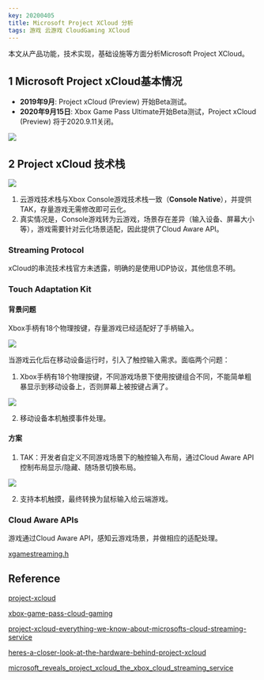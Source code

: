 ```yaml
---
key: 20200405
title: Microsoft Project XCloud 分析
tags: 游戏 云游戏 CloudGaming XCloud
---
```


本文从产品功能，技术实现，基础设施等方面分析Microsoft Project XCloud。<!--more-->

## 1 Microsoft Project xCloud基本情况

- **2019年9月**: Project xCloud (Preview) 开始Beta测试。
- **2020年9月15日**: Xbox Game Pass Ultimate开始Beta测试，Project xCloud (Preview) 将于2020.9.11关闭。

![](/images/xcloud/xcloud-1.png)

## 2 Project xCloud 技术栈

![](/images/xcloud/xcloud-stack.png)

1. 云游戏技术栈与Xbox Console游戏技术栈一致（**Console Native**），并提供TAK，存量游戏无需修改即可云化。
2. 真实情况是，Console游戏转为云游戏，场景存在差异（输入设备、屏幕大小等），游戏需要针对云化场景适配，因此提供了Cloud
Aware API。

### Streaming Protocol

xCloud的串流技术栈官方未透露，明确的是使用UDP协议，其他信息不明。

### Touch Adaptation Kit

#### 背景问题

Xbox手柄有18个物理按键，存量游戏已经适配好了手柄输入。

![](/images/xcloud/tak-1.png)

当游戏云化后在移动设备运行时，引入了触控输入需求。面临两个问题：

1. Xbox手柄有18个物理按键，不同游戏场景下使用按键组合不同，不能简单粗暴显示到移动设备上，否则屏幕上被按键占满了。

![](/images/xcloud/tak-2.png)

2. 移动设备本机触摸事件处理。

#### 方案

1. TAK：开发者自定义不同游戏场景下的触控输入布局，通过Cloud Aware API控制布局显示/隐藏、随场景切换布局。

![](/images/xcloud/tak-3.png)

2. 支持本机触摸，最终转换为鼠标输入给云端游戏。

### Cloud Aware APIs

游戏通过Cloud Aware API，感知云游戏场景，并做相应的适配处理。

[xgamestreaming.h](https://docs.microsoft.com/zh-cn/gaming/game-streaming/reference/xgamestreaming/xgamestreaming_members)

## Reference

[project-xcloud](https://www.xbox.com/en-US/xbox-game-streaming/project-xcloud)

[xbox-game-pass-cloud-gaming](https://www.xbox.com/en-US/xbox-game-pass/cloud-gaming)

[project-xcloud-everything-we-know-about-microsofts-cloud-streaming-service](https://www.techradar.com/news/project-xcloud-everything-we-know-about-microsofts-cloud-streaming-service)

[heres-a-closer-look-at-the-hardware-behind-project-xcloud](https://www.onmsft.com/news/heres-a-closer-look-at-the-hardware-behind-project-xcloud)

[microsoft_reveals_project_xcloud_the_xbox_cloud_streaming_service](https://www.overclock3d.net/news/software/microsoft_reveals_project_xcloud_the_xbox_cloud_streaming_service/1)
